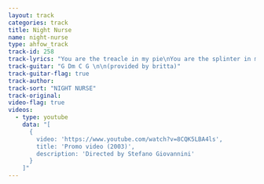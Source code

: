 ```yaml
---
layout: track
categories: track
title: Night Nurse
name: night-nurse
type: ahfow_track
track-id: 258
track-lyrics: "You are the treacle in my pie\nYou are the splinter in my eye\nYou make the ice melt, the butter run\nYou are the ink stain, you are the one\n\nSleep together the milkyway\nSleep forever and a day\nLovely jewels in joy designed\nLa la la la...\n\nI am the local, I am express\nI am a tourist in a summer dress\nI am the night nurse, I am the most\nI am the visitor, you are the host\n\nChorus again\n\nMy wings are clipped\nMy drinks are sipped\nMy lips are lipped\nMy lid is flipped\n\nI am the night nurse\nI am the most\nI am the visitor\nYou are the host\n\nChorus"
track-guitar: "G Dm C G \n\n(provided by britta)"
track-guitar-flag: true
track-author: 
track-sort: "NIGHT NURSE"
track-original: 
video-flag: true
videos:
  - type: youtube
    data: "[
      { 
        video: 'https://www.youtube.com/watch?v=8CQK5LBA4ls',
        title: 'Promo video (2003)',
        description: 'Directed by Stefano Giovannini'
      }
    ]"
---
```

